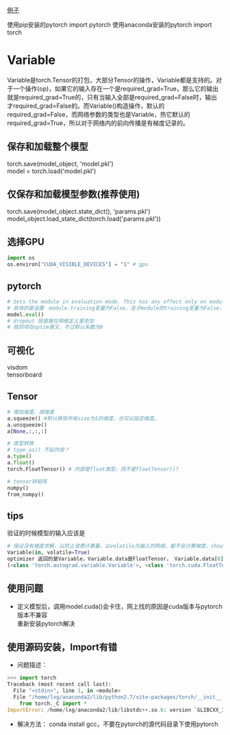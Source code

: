 [例子](https://zhuanlan.zhihu.com/p/29024978)

使用pip安装的pytorch
import pytorch
使用anaconda安装的pytorch
import torch

# Variable
Variable是torch.Tensor的打包，大部分Tensor的操作，Variable都是支持的。对于一个操作(op)，如果它的输入存在一个是required_grad=True，那么它的输出就是required_grad=True的，只有当输入全部是required_grad=False时，输出才required_grad=False的。而Variable()构造操作，默认的required_grad=False，而网络参数的类型也是Variable，热它默认的required_grad=True，所以对于网络内的前向传播是有梯度记录的。

## 保存和加载整个模型
torch.save(model_object, 'model.pkl')  
model = torch.load('model.pkl')

## 仅保存和加载模型参数(推荐使用)
torch.save(model_object.state_dict(), 'params.pkl')  
model_object.load_state_dict(torch.load('params.pkl'))


## 选择GPU
```python
import os
os.environ["CUDA_VISIBLE_DEVICES"] = "1" # gpu
```
## pytorch
```python
# Sets the module in evaluation mode. This has any effect only on modules such as Dropout or BatchNorm.
# 具体的是设置　module.training变量为False，及子module的training变量为False，在模型内使用是self.training
model.eval()
# dropout 层直接在网络定义里添加
# 规则项在optim里又，不过默认系数为0
```

## 可视化
visdom  
tensorboard

## Tensor
```python
# 增加维度、减维度
a.squeeze() #默认移除所有size为1的维度，也可以指定维度。
a.unsqueeze()
a[None,:,:,:]

# 类型转换
# type_as() 不起作用？
a.type()
a.float()
torch.FloatTensor() # 内部是float类型，而不是floatTensor()?

# tensor转矩阵
numpy()
from_numpy()
```
## tips
验证的时候模型的输入应该是
```python
# 保证没有梯度求解，以防止浪费计算量，以volatile为输入的网络，都不会计算梯度，should be used in inference time
Variable(in, volatile=True) 
optimizer 返回的是Variable，Variable.data是FloatTensor， Variable.data[0]是float类型
(<class 'torch.autograd.variable.Variable'>, <class 'torch.cuda.FloatTensor'>)
```

## 使用问题
- 定义模型后，调用model.cuda()会卡住，网上找的原因是cuda版本与pytorch版本不兼容  
重新安装pytorch解决


## 使用源码安装，Import有错
- 问题描述： 
```python
>>> import torch
Traceback (most recent call last):
  File "<stdin>", line 1, in <module>
  File "/home/lxg/anaconda2/lib/python2.7/site-packages/torch/__init__.py", line 53, in <module>
    from torch._C import *
ImportError: /home/lxg/anaconda2/lib/libstdc++.so.6: version `GLIBCXX_3.4.21' not found (required by /home/lxg/anaconda2/lib/python2.7/site-packages/torch/lib/libshm.so)
```
- 解决方法：
conda install gcc，不要在pytorch的源代码目录下使用pytorch
